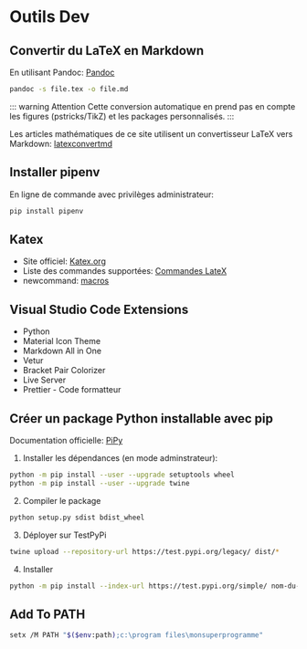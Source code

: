 # Outils Dev

## Convertir du LaTeX en Markdown

En utilisant Pandoc: [Pandoc](http://pandoc.org/)

```bash
pandoc -s file.tex -o file.md
```

::: warning Attention
Cette conversion automatique en prend pas en compte les figures (pstricks/TikZ) et les packages personnalisés.
:::

Les articles mathématiques de ce site utilisent un convertisseur LaTeX vers Markdown: [latexconvertmd](https://loving-booth-d9d454.netlify.com/)

## Installer pipenv

En ligne de commande avec privilèges administrateur:

```bash
pip install pipenv
```

## Katex

- Site officiel: [Katex.org](https://katex.org/)
- Liste des commandes supportées: [Commandes LateX](https://katex.org/docs/support_table.html)
- newcommand: [macros](https://katex.org/docs/supported.html#macros)

## Visual Studio Code Extensions

- Python
- Material Icon Theme
- Markdown All in One
- Vetur
- Bracket Pair Colorizer
- Live Server
- Prettier - Code formatteur

## Créer un package Python installable avec pip

Documentation officielle: [PiPy](https://packaging.python.org/tutorials/packaging-projects/)

1. Installer les dépendances (en mode adminstrateur):

```bash
python -m pip install --user --upgrade setuptools wheel
python -m pip install --user --upgrade twine
```

2. Compiler le package

```bash
python setup.py sdist bdist_wheel
```

3. Déployer sur TestPyPi

```bash
twine upload --repository-url https://test.pypi.org/legacy/ dist/*
```

4. Installer

```bash
python -m pip install --index-url https://test.pypi.org/simple/ nom-du-package
```

## Add To PATH

```bash
setx /M PATH "$($env:path);c:\program files\monsuperprogramme"
```
